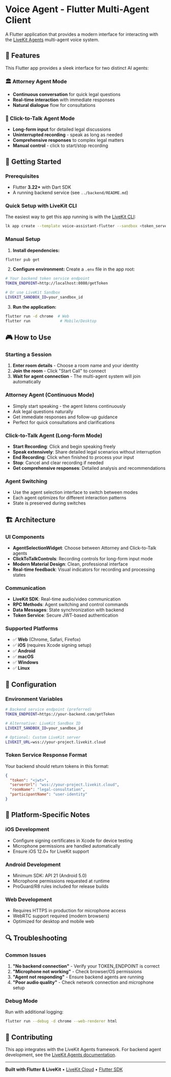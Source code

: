 # Voice Agent - Flutter Multi-Agent Client

A Flutter application that provides a modern interface for interacting with the [LiveKit Agents](https://docs.livekit.io/agents/overview/) multi-agent voice system.

## 🎯 Features

This Flutter app provides a sleek interface for two distinct AI agents:

### 🏛️ Attorney Agent Mode
- **Continuous conversation** for quick legal questions
- **Real-time interaction** with immediate responses
- **Natural dialogue** flow for consultations

### 🎤 Click-to-Talk Agent Mode  
- **Long-form input** for detailed legal discussions
- **Uninterrupted recording** - speak as long as needed
- **Comprehensive responses** to complex legal matters
- **Manual control** - click to start/stop recording

## 🚀 Getting Started

### Prerequisites
- Flutter **3.22+** with Dart SDK
- A running backend service (see `../backend/README.md`)

### Quick Setup with LiveKit CLI

The easiest way to get this app running is with the [LiveKit CLI](https://docs.livekit.io/home/cli/cli-setup/):

```bash
lk app create --template voice-assistant-flutter --sandbox <token_server_sandbox_id>
```

### Manual Setup

1. **Install dependencies:**
```bash
flutter pub get
```

2. **Configure environment:**
Create a `.env` file in the app root:
```bash
# Your backend token service endpoint
TOKEN_ENDPOINT=http://localhost:8080/getToken

# Or use LiveKit Sandbox
LIVEKIT_SANDBOX_ID=your_sandbox_id
```

3. **Run the application:**
```bash
flutter run -d chrome  # Web
flutter run             # Mobile/Desktop
```

## 🎮 How to Use

### Starting a Session
1. **Enter room details** - Choose a room name and your identity
2. **Join the room** - Click "Start Call" to connect
3. **Wait for agent connection** - The multi-agent system will join automatically

### Attorney Agent (Continuous Mode)
- Simply start speaking - the agent listens continuously
- Ask legal questions naturally
- Get immediate responses and follow-up guidance
- Perfect for quick consultations and clarifications

### Click-to-Talk Agent (Long-form Mode)
- **Start Recording**: Click and begin speaking freely
- **Speak extensively**: Share detailed legal scenarios without interruption  
- **End Recording**: Click when finished to process your input
- **Stop**: Cancel and clear recording if needed
- **Get comprehensive responses**: Detailed analysis and recommendations

### Agent Switching
- Use the agent selection interface to switch between modes
- Each agent optimizes for different interaction patterns
- State is preserved during switches

## 🏗️ Architecture

### UI Components
- **AgentSelectionWidget**: Choose between Attorney and Click-to-Talk agents
- **ClickToTalkControls**: Recording controls for long-form input mode
- **Modern Material Design**: Clean, professional interface
- **Real-time feedback**: Visual indicators for recording and processing states

### Communication
- **LiveKit SDK**: Real-time audio/video communication
- **RPC Methods**: Agent switching and control commands
- **Data Messages**: State synchronization with backend
- **Token Service**: Secure JWT-based authentication

### Supported Platforms
- ✅ **Web** (Chrome, Safari, Firefox)
- ✅ **iOS** (requires Xcode signing setup)
- ✅ **Android** 
- ✅ **macOS**
- ✅ **Windows**
- ✅ **Linux**

## 🔧 Configuration

### Environment Variables
```bash
# Backend service endpoint (preferred)
TOKEN_ENDPOINT=https://your-backend.com/getToken

# Alternative: LiveKit Sandbox ID
LIVEKIT_SANDBOX_ID=your_sandbox_id

# Optional: Custom LiveKit server
LIVEKIT_URL=wss://your-project.livekit.cloud
```

### Token Service Response Format
Your backend should return tokens in this format:
```json
{
  "token": "<jwt>",
  "serverUrl": "wss://your-project.livekit.cloud",
  "roomName": "legal-consultation",
  "participantName": "user-identity"
}
```

## 📱 Platform-Specific Notes

### iOS Development
- Configure signing certificates in Xcode for device testing
- Microphone permissions are handled automatically
- Ensure iOS 12.0+ for LiveKit support

### Android Development  
- Minimum SDK: API 21 (Android 5.0)
- Microphone permissions requested at runtime
- ProGuard/R8 rules included for release builds

### Web Development
- Requires HTTPS in production for microphone access
- WebRTC support required (modern browsers)
- Optimized for desktop and mobile web

## 🔍 Troubleshooting

### Common Issues
1. **"No backend connection"** - Verify your TOKEN_ENDPOINT is correct
2. **"Microphone not working"** - Check browser/OS permissions
3. **"Agent not responding"** - Ensure backend agents are running
4. **"Poor audio quality"** - Check network connection and microphone setup

### Debug Mode
Run with additional logging:
```bash
flutter run --debug -d chrome --web-renderer html
```

## 🤝 Contributing

This app integrates with the LiveKit Agents framework. For backend agent development, see the [LiveKit Agents documentation](https://docs.livekit.io/agents/).

---

**Built with Flutter & LiveKit** • [LiveKit Cloud](https://livekit.io/cloud) • [Flutter SDK](https://github.com/livekit/client-sdk-flutter)